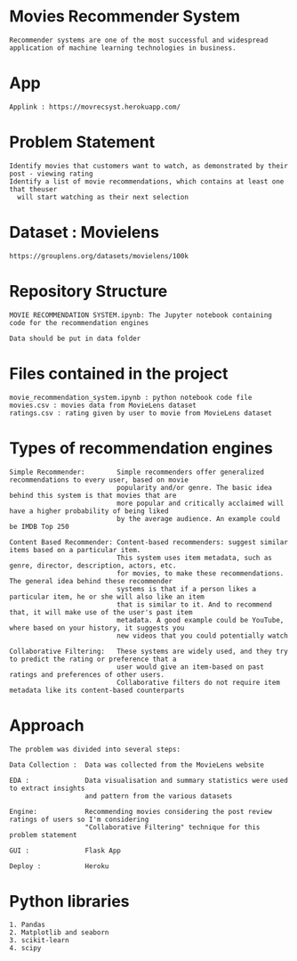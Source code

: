 # Movies Recommender System
    Recommender systems are one of the most successful and widespread application of machine learning technologies in business. 
    
    
# App
    Applink : https://movrecsyst.herokuapp.com/

# Problem Statement

    Identify movies that customers want to watch, as demonstrated by their post - viewing rating
    Identify a list of movie recommendations, which contains at least one that theuser 
      will start watching as their next selection

# Dataset : Movielens
    https://grouplens.org/datasets/movielens/100k


# Repository Structure

    MOVIE RECOMMENDATION SYSTEM.ipynb: The Jupyter notebook containing code for the recommendation engines

    Data should be put in data folder

# Files contained in the project
    movie_recommendation_system.ipynb : python notebook code file
    movies.csv : movies data from MovieLens dataset
    ratings.csv : rating given by user to movie from MovieLens dataset

# Types of recommendation engines

    Simple Recommender:        Simple recommenders offer generalized recommendations to every user, based on movie 
                               popularity and/or genre. The basic idea behind this system is that movies that are 
                               more popular and critically acclaimed will have a higher probability of being liked
                               by the average audience. An example could be IMDB Top 250

    Content Based Recommender: Content-based recommenders: suggest similar items based on a particular item. 
                               This system uses item metadata, such as genre, director, description, actors, etc. 
                               for movies, to make these recommendations. The general idea behind these recommender 
                               systems is that if a person likes a particular item, he or she will also like an item 
                               that is similar to it. And to recommend that, it will make use of the user's past item
                               metadata. A good example could be YouTube, where based on your history, it suggests you
                               new videos that you could potentially watch

    Collaborative Filtering:   These systems are widely used, and they try to predict the rating or preference that a 
                               user would give an item-based on past ratings and preferences of other users. 
                               Collaborative filters do not require item metadata like its content-based counterparts


# Approach

    The problem was divided into several steps:

    Data Collection :  Data was collected from the MovieLens website

    EDA :              Data visualisation and summary statistics were used to extract insights 
                       and pattern from the various datasets

    Engine:            Recommending movies considering the post review ratings of users so I'm considering 
                       "Collaborative Filtering" technique for this problem statement
                       
    GUI :              Flask App
    
    Deploy :           Heroku

# Python libraries
    1. Pandas
    2. Matplotlib and seaborn
    3. scikit-learn
    4. scipy
